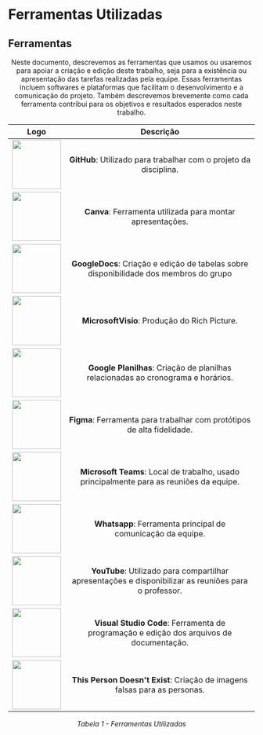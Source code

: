 # Ferramentas Utilizadas

## <a>Ferramentas</a>

<center>Neste documento, descrevemos as ferramentas que usamos ou usaremos para apoiar a criação e edição deste trabalho, seja para a existência ou apresentação das tarefas realizadas pela equipe. Essas ferramentas incluem softwares e plataformas que facilitam o desenvolvimento e a comunicação do projeto. Também descrevemos brevemente como cada ferramenta contribui para os objetivos e resultados esperados neste trabalho.</center>



<center>

|                                               Logo                                               |                                                     Descrição                                                     |
| :----------------------------------------------------------------------------------------------: | :---------------------------------------------------------------------------------------------------------------: |
|        <img src="" width="100" height="100"></img>        | **GitHub**: Utilizado para trabalhar com o projeto da disciplina. |
|       <img src="" width="100" height="100"></img>        |                            **Canva**: Ferramenta utilizada para montar apresentações.                             |
|       <img src="" width="100" height="100"></img>       |   **GoogleDocs**:  Criação e edição de tabelas sobre disponibilidade dos membros do grupo    |
|      <img src="" width="100" height="100"></img>       |        **MicrosoftVisio**: Produção do Rich Picture.         |
|        <img src="" width="100" height="100"></img>         |                          **Google Planilhas**:  Criação de planilhas relacionadas ao cronograma e horários.                           |     
|       <img src="" width="100" height="100"></img>        |                      **Figma**: Ferramenta para trabalhar com protótipos de alta fidelidade.                       |
|  <img src="" width="100" height="100"></img>   |        **Microsoft Teams**: Local de trabalho, usado principalmente para as reuniões da equipe.         |
|      <img src="" width="100" height="100"></img>      |                           **Whatsapp**: Ferramenta principal de comunicação da equipe.                            |
|      <img src="" width="100" height="100"></img>       |       **YouTube**: Utilizado para compartilhar apresentações e disponibilizar as reuniões para o professor.       |
| <img src="" width="100" height="100"></img> |             **Visual Studio Code**: Ferramenta de programação e edição dos arquivos de documentação.              |
|     <img src="" width="100" height="100"></img>      |              **This Person Doesn't Exist**:   Criação de imagens falsas para as personas.               |

*Tabela 1 - Ferramentas Utilizadas*

</center>
